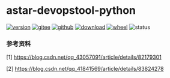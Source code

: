 # astar-devopstool-python

[![version](https://img.shields.io/pypi/v/astar-devopstool.svg)](https://pypi.python.org/pypi/astar-devopstool)
[![gitee](https://gitee.com/snowlandltd/astar-devopstool/badge/star.svg)](https://gitee.com/snowlandltd/astar-devopstool/stargazers)
[![github](https://img.shields.io/github/stars/astar-club/astar-devopstool-python)](https://img.shields.io/github/stars/astar-club/astar-devopstool)
[![download](https://img.shields.io/pypi/dm/astar-devopstool.svg)](https://pypi.org/project/astar-devopstool)
[![wheel](https://img.shields.io/pypi/wheel/astar-devopstool.svg)](https://pypi.python.org/pypi/astar-devopstool)
![status](https://img.shields.io/pypi/status/astar-devopstool.svg)





### 参考资料
[1] https://blog.csdn.net/qq_43057091/article/details/82179301

[2] https://blog.csdn.net/qq_41841569/article/details/83824278
